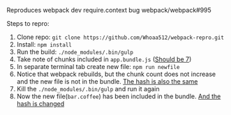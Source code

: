 Reproduces webpack dev require.context bug webpack/webpack#995


Steps to repro:
  1. Clone repo: `git clone https://github.com/Whoaa512/webpack-repro.git`
  2. Install: `npm install`
  3. Run the build: `./node_modules/.bin/gulp`
  4. Take note of chunks included in `app.bundle.js` ([Should be 7](https://www.dropbox.com/s/7anu0068i8y4pi1/Screenshot%202015-05-02%2020.15.25.png?dl=0))
  5. In separate terminal tab create new file: `npm run newfile`
  6. Notice that webpack rebuilds, but the chunk count does not increase and the new file is not in the bundle. [The hash is also the same](https://www.dropbox.com/s/f786wepgh7lyuh9/Screenshot%202015-05-02%2020.16.46.png?dl=0)
  7. Kill the `./node_modules/.bin/gulp` and run it again
  8. Now the new file(`bar.coffee`) has been included in the bundle. [And the hash is changed](https://www.dropbox.com/s/sntkum4j404zjoo/Screenshot%202015-05-02%2020.18.54.png?dl=0)
